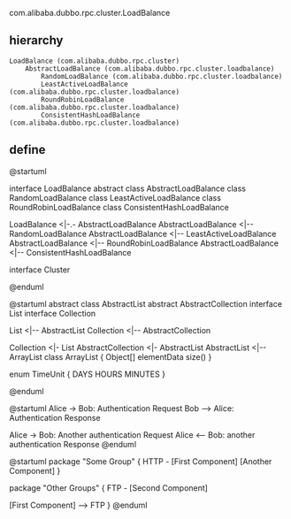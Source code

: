 com.alibaba.dubbo.rpc.cluster.LoadBalance

## hierarchy
```
LoadBalance (com.alibaba.dubbo.rpc.cluster)
    AbstractLoadBalance (com.alibaba.dubbo.rpc.cluster.loadbalance)
        RandomLoadBalance (com.alibaba.dubbo.rpc.cluster.loadbalance)
        LeastActiveLoadBalance (com.alibaba.dubbo.rpc.cluster.loadbalance)
        RoundRobinLoadBalance (com.alibaba.dubbo.rpc.cluster.loadbalance)
        ConsistentHashLoadBalance (com.alibaba.dubbo.rpc.cluster.loadbalance)
```
## define
@startuml

interface LoadBalance
abstract class AbstractLoadBalance
class RandomLoadBalance
class LeastActiveLoadBalance
class RoundRobinLoadBalance
class ConsistentHashLoadBalance

LoadBalance <|-.- AbstractLoadBalance
AbstractLoadBalance <|-- RandomLoadBalance
AbstractLoadBalance <|-- LeastActiveLoadBalance
AbstractLoadBalance <|-- RoundRobinLoadBalance
AbstractLoadBalance <|-- ConsistentHashLoadBalance

interface Cluster

@enduml

@startuml
abstract class AbstractList
abstract AbstractCollection
interface List
interface Collection

List <|-- AbstractList
Collection <|-- AbstractCollection

Collection <|- List
AbstractCollection <|- AbstractList
AbstractList <|-- ArrayList
class ArrayList {
Object[] elementData
size()
}

enum TimeUnit {
DAYS
HOURS
MINUTES
}

@enduml



@startuml
Alice -> Bob: Authentication Request
Bob --> Alice: Authentication Response

Alice -> Bob: Another authentication Request
Alice <-- Bob: another authentication Response
@enduml



@startuml
package "Some Group" {
HTTP - [First Component]
[Another Component]
}

package "Other Groups" {
FTP - [Second Component]

[First Component] --> FTP
}
@enduml